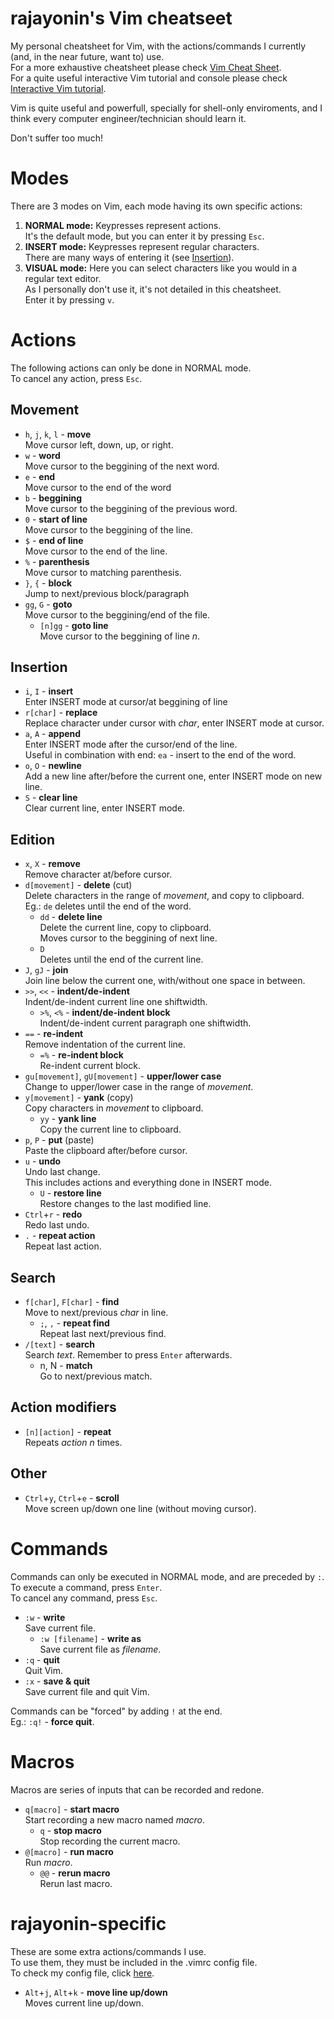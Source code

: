 # rajayonin's Vim cheatseet
My personal cheatsheet for Vim, with the actions/commands I currently (and, in the near future, want to) use.  
For a more exhaustive cheatsheet please check [Vim Cheat Sheet](https://vim.rtorr.com/).  
For a quite useful interactive Vim tutorial and console please check [Interactive Vim tutorial](https://openvim.com/tutorial.html).

Vim is quite useful and powerfull, specially for shell-only enviroments, and I think every computer engineer/technician should learn it.  

Don't suffer too much!

# Modes
There are 3 modes on Vim, each mode having its own specific actions:
1. **NORMAL mode:** Keypresses represent actions.  
It's the default mode, but you can enter it by pressing `Esc`.
2. **INSERT mode:** Keypresses represent regular characters.  
There are many ways of entering it (see [Insertion](#insertion)).
3. **VISUAL mode:** Here you can select characters like you would in a regular text editor.  
As I personally don't use it, it's not detailed in this cheatsheet.  
Enter it by pressing `v`.


# Actions
The following actions can only be done in NORMAL mode.  
To cancel any action, press `Esc`.

## Movement
- `h`, `j`, `k`, `l` - **move**  
Move cursor left, down, up, or right.
- `w` - **word**  
Move cursor to the beggining of the next word.
- `e` - **end**  
Move cursor to the end of the word
- `b` - **beggining**  
Move cursor to the beggining of the previous word.
- `0` - **start of line**  
Move cursor to the beggining of the line.
- `$` - **end of line**  
Move cursor to the end of the line.
- `%` - **parenthesis**  
Move cursor to matching parenthesis.
- `}`, `{` - **block**  
Jump to next/previous block/paragraph
- `gg`, `G` - **goto**    
Move cursor to the beggining/end of the file.
    - `[n]gg` - **goto line**  
    Move cursor to the beggining of line _n_.

## Insertion

- `i`, `I` - **insert**  
Enter INSERT mode at cursor/at beggining of line
- `r[char]` - **replace**  
Replace character under cursor with _char_, enter INSERT mode at cursor.
- `a`, `A` - **append**  
Enter INSERT mode after the cursor/end of the line.   
Useful in combination with end: `ea` - insert to the end of the word.
- `o`, `O` - **newline**  
Add a new line after/before the current one, enter INSERT mode on new line.
- `S` - **clear line**  
Clear current line, enter INSERT mode.

## Edition

- `x`, `X` - **remove**  
Remove character at/before cursor.
- `d[movement]` - **delete** (cut)  
Delete characters in the range of _movement_, and copy to clipboard.  
Eg.: `de` deletes until the end of the word.
    - `dd` - **delete line**  
    Delete the current line, copy to clipboard.   
    Moves cursor to the beggining of next line.
    - `D`  
    Deletes until the end of the current line.
- `J`, `gJ` - **join**  
Join line below the current one, with/without one space in between.
- `>>`, `<<` - **indent/de-indent**  
Indent/de-indent current line one shiftwidth.
    - `>%`, `<%` - **indent/de-indent block**  
    Indent/de-indent current paragraph one shiftwidth.
- `==` - **re-indent**  
Remove indentation of the current line.
    - `=%` - **re-indent block**  
    Re-indent current block.
- `gu[movement]`, `gU[movement]` - **upper/lower case**  
Change to upper/lower case in the range of _movement_.
- `y[movement]` - **yank** (copy)  
Copy characters in _movement_ to clipboard.
    - `yy` - **yank line**  
    Copy the current line to clipboard.
- `p`, `P` - **put** (paste)  
Paste the clipboard after/before cursor.
- `u` - **undo**  
Undo last change.  
This includes actions and everything done in INSERT mode.
    - `U` - **restore line**  
    Restore changes to the last modified line.
- `Ctrl`+`r` - **redo**  
Redo last undo.
- `.` - **repeat action**  
Repeat last action.

## Search
- `f[char]`, `F[char]` - **find**  
Move to next/previous _char_ in line.
    - `;`, `,` - **repeat find**  
    Repeat last next/previous find.
- `/[text]` - **search**  
Search _text_.
Remember to press `Enter` afterwards.
    - n, N - **match**  
    Go to next/previous match.

## Action modifiers
- `[n][action]` - **repeat**  
Repeats _action_ _n_ times.

## Other
- `Ctrl`+`y`, `Ctrl`+`e` - **scroll**  
Move screen up/down one line (without moving cursor).


# Commands

Commands can only be executed in NORMAL mode, and are preceded by `:`.  
To execute a command, press `Enter`.  
To cancel any command, press `Esc`.

- `:w` - **write**  
Save current file.
    - `:w [filename]` - **write as**  
    Save current file as _filename_.
- `:q` - **quit**  
Quit Vim.
- `:x` - **save & quit**  
Save current file and quit Vim.

Commands can be "forced" by adding `!` at the end.  
Eg.: `:q!` - **force quit**.


# Macros

Macros are series of inputs that can be recorded and redone.
- `q[macro]` - **start macro**  
Start recording a new macro named _macro_.
    - `q` - **stop macro**  
    Stop recording the current macro.
- `@[macro]` - **run macro**  
Run _macro_.
    - `@@` - **rerun macro**  
    Rerun last macro.


# rajayonin-specific
These are some extra actions/commands I use.  
To use them, they must be included in the .vimrc config file.  
To check my config file, click [here](.vimrc).

- `Alt`+`j`, `Alt`+`k` - **move line up/down**  
Moves current line up/down.
